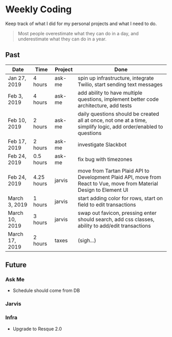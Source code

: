 # Weekly Coding

Keep track of what I did for my personal projects and what I need to do.

> Most people overestimate what they can do in a day, and underestimate what they can do in a year.

## Past

| Date | Time | Project | Done |
| --- | --- | --- | --- |
| Jan 27, 2019 | 4 hours | ask-me | spin up infrastructure, integrate Twilio, start sending text messages |
| Feb 3, 2019 | 4 hours | ask-me | add ability to have multiple questions, implement better code architecture, add tests |
| Feb 10, 2019 | 2 hours | ask-me | daily questions should be created all at once, not one at a time, simplify logic, add order/enabled to questions |
| Feb 17, 2019 | 2 hours | ask-me | investigate Slackbot | 
| Feb 24, 2019 | 0.5 hours | ask-me | fix bug with timezones | 
| Feb 24, 2019 | 4.25 hours | jarvis | move from Tartan Plaid API to Development Plaid API, move from React to Vue, move from Material Design to Element UI |
| March 3, 2019 | 1 hours | jarvis | start adding color for rows, start on field to edit transactions | 
| March 10, 2019 | 3 hours | jarvis | swap out favicon, pressing enter should search, add css classes, ability to add/edit transactions | 
| March 17, 2019 | 2 hours | taxes | (sigh...) | 

## Future

### Ask Me
- Schedule should come from DB

### Jarvis

### Infra
- Upgrade to Resque 2.0
